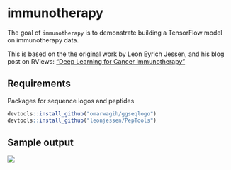 
<!-- README.md is generated from README.Rmd. Please edit that file -->

# immunotherapy

<!-- badges: start -->

<!-- badges: end -->

The goal of `immunotherapy` is to demonstrate building a TensorFlow
model on immunotherapy data.

This is based on the the original work by Leon Eyrich Jessen, and his
blog post on RViews: [“Deep Learning for Cancer
Immunotherapy”](https://blogs.rstudio.com/tensorflow/posts/2018-01-29-dl-for-cancer-immunotherapy/)

## Requirements

Packages for sequence logos and peptides

``` r
devtools::install_github("omarwagih/ggseqlogo")
devtools::install_github("leonjessen/PepTools")
```

## Sample output

![](https://blogs.rstudio.com/tensorflow/posts/2018-01-29-dl-for-cancer-immunotherapy/images/sequence-motif.png)

